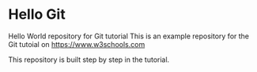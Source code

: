 # Hello Git
Hello World repository for Git tutorial
This is an example repository for the Git tutoial on https://www.w3schools.com

This repository is built step by step in the tutorial.